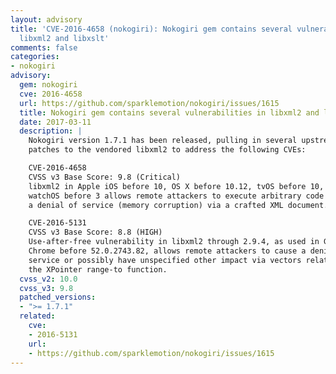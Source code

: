 ```yaml
---
layout: advisory
title: 'CVE-2016-4658 (nokogiri): Nokogiri gem contains several vulnerabilities in
  libxml2 and libxslt'
comments: false
categories:
- nokogiri
advisory:
  gem: nokogiri
  cve: 2016-4658
  url: https://github.com/sparklemotion/nokogiri/issues/1615
  title: Nokogiri gem contains several vulnerabilities in libxml2 and libxslt
  date: 2017-03-11
  description: |
    Nokogiri version 1.7.1 has been released, pulling in several upstream
    patches to the vendored libxml2 to address the following CVEs:

    CVE-2016-4658
    CVSS v3 Base Score: 9.8 (Critical)
    libxml2 in Apple iOS before 10, OS X before 10.12, tvOS before 10, and
    watchOS before 3 allows remote attackers to execute arbitrary code or cause
    a denial of service (memory corruption) via a crafted XML document.

    CVE-2016-5131
    CVSS v3 Base Score: 8.8 (HIGH)
    Use-after-free vulnerability in libxml2 through 2.9.4, as used in Google
    Chrome before 52.0.2743.82, allows remote attackers to cause a denial of
    service or possibly have unspecified other impact via vectors related to
    the XPointer range-to function.
  cvss_v2: 10.0
  cvss_v3: 9.8
  patched_versions:
  - ">= 1.7.1"
  related:
    cve:
    - 2016-5131
    url:
    - https://github.com/sparklemotion/nokogiri/issues/1615
---
```

